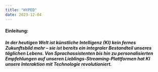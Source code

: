 ```yaml
---
title: "HYPED"
date: 2023-12-04
---
```


#### Einleitung: ####
##### In der heutigen Welt ist künstliche Intelligenz (KI) kein fernes Zukunftsbild mehr – sie ist bereits ein integraler Bestandteil unseres täglichen Lebens. Von Sprachassistenten bis hin zu personalisierten Empfehlungen auf unseren Lieblings-Streaming-Plattformen hat KI unsere Interaktion mit Technologie revolutioniert. #####
